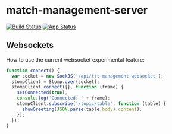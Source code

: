 # match-management-server
[![Build Status](https://travis-ci.org/table-tennis-tournament/match-management-server.svg?branch=master)](https://travis-ci.org/table-tennis-tournament/match-management-server) [![App Status](https://argocd.wheel.sh/api/badge?name=ttt-match-management)](https://argocd.wheel.sh/applications/ttt-match-management)

## Websockets

How to use the current websocket experimental feature:

```javascript
function connect() {
  var socket = new SockJS('/api/ttt-management-websocket');
  stompClient = Stomp.over(socket);
  stompClient.connect({}, function (frame) {
    setConnected(true);
    console.log('Connected: ' + frame);
    stompClient.subscribe('/topic/table', function (table) {
      showGreeting(JSON.parse(table.body).content);
    });
  });
}
```

